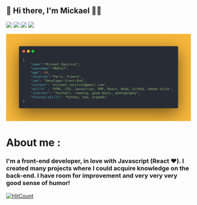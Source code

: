 ## 👋 Hi there, I'm Mickael 👨‍💻

[![](https://img.shields.io/badge/LinkedIn-Mickael%20Rassicot-blue?style=plastic&logo=linkedin)](https://www.linkedin.com/in/mickael-rassicot/)
[![](https://img.shields.io/badge/Gmail-mickael.rassicot%40gmail.com-red?style=plastic&logo=gmail)](mailto:mickael.rassicot@gmail.com)
[![](https://img.shields.io/badge/Instagram-%40MkDs14-orange?style=plastic&logo=instagram)](https://www.instagram.com/mkds14/)
[![](https://img.shields.io/badge/Twitter-%40MkDs14-blue?style=plastic&logo=twitter)](https://twitter.com/mkdesign14/)


<img alt="who am i" src="who-am-i.png" />

# About me :
### I'm a front-end developer, in love with Javascript (React ❤️). I created many projects where I could acquire knowledge on the back-end. I have room for improvement and very very very good sense of humor!

[![HitCount](http://hits.dwyl.com/MkDs17/MkDs17.svg)](http://hits.dwyl.com/MkDs17/MkDs17)



<!--
**MkDs17/MkDs17** is a ✨ _special_ ✨ repository because its `README.md` (this file) appears on your GitHub profile.

Here are some ideas to get you started:

- 🔭 I’m currently working on ...
- 🌱 I’m currently learning ...
- 👯 I’m looking to collaborate on ...
- 🤔 I’m looking for help with ...
- 💬 Ask me about ...
- 📫 How to reach me: ...
- 😄 Pronouns: ...
- ⚡ Fun fact: ...
-->
